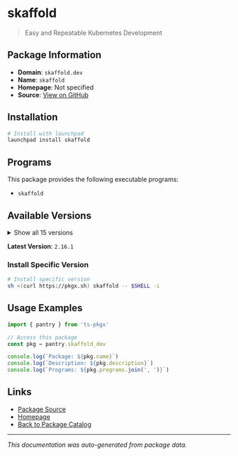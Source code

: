 # skaffold

> Easy and Repeatable Kubernetes Development

## Package Information

- **Domain**: `skaffold.dev`
- **Name**: `skaffold`
- **Homepage**: Not specified
- **Source**: [View on GitHub](https://github.com/pkgxdev/pantry/tree/main/projects/skaffold.dev/package.yml)

## Installation

```bash
# Install with launchpad
launchpad install skaffold
```

## Programs

This package provides the following executable programs:

- `skaffold`

## Available Versions

<details>
<summary>Show all 15 versions</summary>

- `2.16.1`, `2.16.0`, `2.15.0`, `2.14.2`, `2.14.1`
- `2.14.0`, `2.13.2`, `2.13.0`, `2.12.0`, `2.11.1`
- `2.11.0`, `2.10.1`, `2.10.0`, `2.9.0`, `2.8.0`

</details>

**Latest Version**: `2.16.1`

### Install Specific Version

```bash
# Install specific version
sh <(curl https://pkgx.sh) skaffold -- $SHELL -i
```

## Usage Examples

```typescript
import { pantry } from 'ts-pkgx'

// Access this package
const pkg = pantry.skaffold_dev

console.log(`Package: ${pkg.name}`)
console.log(`Description: ${pkg.description}`)
console.log(`Programs: ${pkg.programs.join(', ')}`)
```

## Links

- [Package Source](https://github.com/pkgxdev/pantry/tree/main/projects/skaffold.dev/package.yml)
- [Homepage](#)
- [Back to Package Catalog](../package-catalog.md)

---

*This documentation was auto-generated from package data.*
